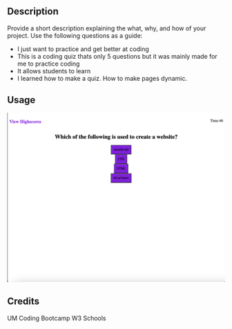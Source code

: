 # <Challenge4-code-quiz>

## Description

Provide a short description explaining the what, why, and how of your project. Use the following questions as a guide:

- I just want to practice and get better at coding
- This is a coding quiz thats only 5 questions but it was mainly made for me to practice coding
- It allows students to learn
- I learned how to make a quiz. How to make pages dynamic.

## Usage



![image](assets/images/quiz.png)

## Credits

UM Coding Bootcamp
W3 Schools

